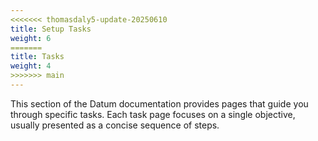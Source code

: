 ```yaml
---
<<<<<<< thomasdaly5-update-20250610
title: Setup Tasks
weight: 6
=======
title: Tasks
weight: 4
>>>>>>> main
---
```


This section of the Datum documentation provides pages that guide you through
specific tasks. Each task page focuses on a single objective, usually presented
as a concise sequence of steps.
